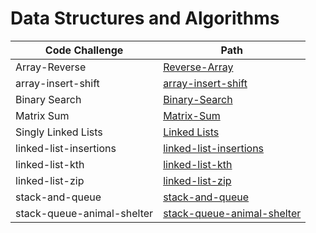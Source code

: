 # Data Structures and Algorithms

| Code Challenge     | Path                                        |
| -----------        | -----------                                 |
| Array-Reverse      | [Reverse-Array](401/array-reverse/)       |
| array-insert-shift | [array-insert-shift](401/array-insert-shift)|
| Binary Search      | [Binary-Search](401/binary-search)               |
| Matrix Sum         |   [Matrix-Sum](401/matrix-sum)               |
| Singly Linked Lists  |   [Linked Lists](401/linked-lists)               |
| linked-list-insertions|  [linked-list-insertions](401/linked-list-insertions)|
| linked-list-kth      | [linked-list-kth](401/linked-list-kth) |
| linked-list-zip      | [linked-list-zip](401/linked-list-zip) |
| stack-and-queue      | [stack-and-queue](401/stack-and-queue) |
| stack-queue-animal-shelter      | [stack-queue-animal-shelter](401/stack-queue-animal-shelter) |